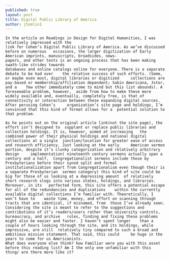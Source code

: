 ```yaml
---
published: true
layout: post
title: Digital Public Library of America
author: jtomlin1
---
```




	In the article on Readings in Design for Digital Humanities, I was relatively impressed with the 
	link for Cohen’s Digital Public Library of America. As we’ve discussed before on numerous 	occasions, the larger digitization of Early American imprints, manuscripts, broadsides, news-
	papers, and other texts is an ongoing process that has been making swath-like strides towards 
	databases and online catalogs online for everyone. There is a separate debate to be had over 	the relative success of such efforts. (Some, or maybe even most, digital libraries or digitized 	collections are pay-based or membership/affiliation dependent; Sabin Americana, Jstor, and a 	few other immediately come to mind but this list abounds). A foreseeable problem, however, 	aside from how to make these more widely available and, eventually, completely free, is that of 	connectivity or interaction between these expanding digital sources. After perusing Cohen’s 	organization’s site page and holdings, I’m convinced that this kind of format allows for a 	potential solution to that problem. 
	
	As he points out on the original article link(not the site page), the effort isn’t designed to 	supplant or replace public libraries and collection holdings. It is, however, aimed at increasing 	the combined power of their physical holdings and national digital collections at a single 	junction/location for greater ease of access and research efficiency. Just looking at the early 	American sermon portion, despite it’s clunky categorization and relatively arbitrary design 	implementation( nineteenth century sermons actually span a century and a half, 	Congregationalist sermons include those by Presbyterians before their synod split and formal 	institutionalization apart from Congregationalism even though their is a separate Presbyterian 	sermon category) this kind of site could be big for those of us looking at a depressing amount 	of relatively short research slogs into various states, holdings, and libraries. Moreover, in its 	perfected form, this site offers a potential escape for all of the redundancies and duplications 	within the currently available digital collections I’m familiar with. Theoretically, I won’t have to 	waste time, money, and effort on scanning through tracts that are identical, if misnamed, from 	those I’ve already seen. Considering the site is meant to refer to the suggestions and 	contributions of it’s readers/users rather than university controls, bureaucracy, and archive 	rules, finding and fixing these problems might also be easier and faster. I haven’t spent longer 	than a couple of hours looking through the site, and its holdings, while impressive, are still 	relatively tiny compared to such a broad and ambitious mission statement. That said, this could 	be huge in the years to come for us Americanists.  
    What does everyone else think? how Familiar were you with this asset before this reading list? Am I the only one unfamiliar with this thing/ are there more like it? 